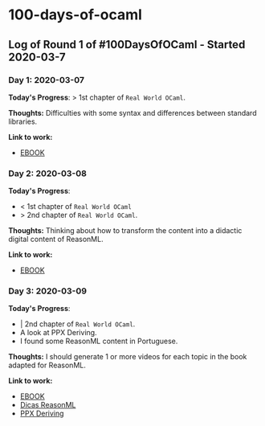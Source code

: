 # 100-days-of-ocaml

## Log of Round 1 of #100DaysOfOCaml - Started 2020-03-7

### Day 1: 2020-03-07

**Today's Progress**: > 1st chapter of `Real World OCaml`.

**Thoughts:** Difficulties with some syntax and differences between standard libraries.

**Link to work:**
* [EBOOK](http://dev.realworldocaml.org/)

### Day 2: 2020-03-08

**Today's Progress**: 
- < 1st chapter of `Real World OCaml`
- \> 2nd chapter of `Real World OCaml`.

**Thoughts:** Thinking about how to transform the content into a didactic digital content of ReasonML.

**Link to work:**
* [EBOOK](http://dev.realworldocaml.org/)

### Day 3: 2020-03-09

**Today's Progress**:
- | 2nd chapter of `Real World OCaml`.
- A look at PPX Deriving.
- I found some ReasonML content in Portuguese.

**Thoughts:** I should generate 1 or more videos for each topic in the book adapted for ReasonML.

**Link to work:**
* [EBOOK](http://dev.realworldocaml.org/)
* [Dicas ReasonML](https://medium.com/@oieduardorabelo/o-que-%C3%A9-reasonml-e0a2b6068306)
* [PPX Deriving](https://github.com/ocaml-ppx/ppx_deriving)
